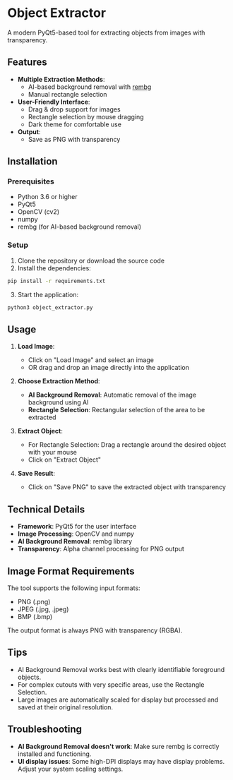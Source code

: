 # Object Extractor

A modern PyQt5-based tool for extracting objects from images with transparency.

## Features

- **Multiple Extraction Methods**:
    - AI-based background removal with [rembg](https://github.com/danielgatis/rembg)
    - Manual rectangle selection
- **User-Friendly Interface**:
    - Drag & drop support for images
    - Rectangle selection by mouse dragging
    - Dark theme for comfortable use
- **Output**:
    - Save as PNG with transparency

## Installation

### Prerequisites

- Python 3.6 or higher
- PyQt5
- OpenCV (cv2)
- numpy
- rembg (for AI-based background removal)

### Setup

1. Clone the repository or download the source code
2. Install the dependencies:

```bash
pip install -r requirements.txt 
```

3. Start the application:

```bash
python3 object_extractor.py
```

## Usage

1. **Load Image**:
    - Click on "Load Image" and select an image
    - OR drag and drop an image directly into the application

2. **Choose Extraction Method**:
    - **AI Background Removal**: Automatic removal of the image background using AI
    - **Rectangle Selection**: Rectangular selection of the area to be extracted

3. **Extract Object**:
    - For Rectangle Selection: Drag a rectangle around the desired object with your mouse
    - Click on "Extract Object"

4. **Save Result**:
    - Click on "Save PNG" to save the extracted object with transparency

## Technical Details

- **Framework**: PyQt5 for the user interface
- **Image Processing**: OpenCV and numpy
- **AI Background Removal**: rembg library
- **Transparency**: Alpha channel processing for PNG output

## Image Format Requirements

The tool supports the following input formats:

- PNG (.png)
- JPEG (.jpg, .jpeg)
- BMP (.bmp)

The output format is always PNG with transparency (RGBA).

## Tips

- AI Background Removal works best with clearly identifiable foreground objects.
- For complex cutouts with very specific areas, use the Rectangle Selection.
- Large images are automatically scaled for display but processed and saved at their original resolution.

## Troubleshooting

- **AI Background Removal doesn't work**: Make sure rembg is correctly installed and functioning.
- **UI display issues**: Some high-DPI displays may have display problems. Adjust your system scaling settings.